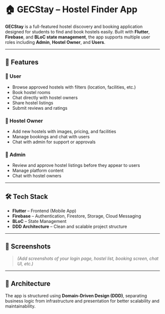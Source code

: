 # 🏠 GECStay – Hostel Finder App

**GECStay** is a full-featured hostel discovery and booking application designed for students to find and book hostels easily. Built with **Flutter**, **Firebase**, and **BLoC state management**, the app supports multiple user roles including **Admin**, **Hostel Owner**, and **Users**.

---

## 🚀 Features

### 👤 User
- Browse approved hostels with filters (location, facilities, etc.)
- Book hostel rooms
- Chat directly with hostel owners
- Share hostel listings
- Submit reviews and ratings

### 🏢 Hostel Owner
- Add new hostels with images, pricing, and facilities
- Manage bookings and chat with users
- Chat with admin for support or approvals

### 🔧 Admin
- Review and approve hostel listings before they appear to users
- Manage platform content
- Chat with hostel owners

---

## 🛠️ Tech Stack

- **Flutter** – Frontend (Mobile App)
- **Firebase** – Authentication, Firestore, Storage, Cloud Messaging
- **BLoC** – State Management
- **DDD Architecture** – Clean and scalable project structure

---

## 📸 Screenshots

> _(Add screenshots of your login page, hostel list, booking screen, chat UI, etc.)_

---

## 🧩 Architecture

The app is structured using **Domain-Driven Design (DDD)**, separating business logic from infrastructure and presentation for better scalability and maintainability.

